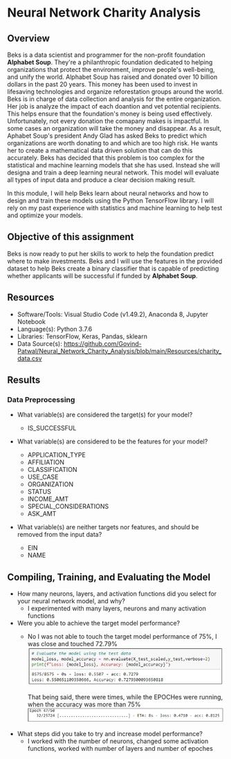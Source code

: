 # Neural Network Charity Analysis

## Overview

Beks is a data scientist and programmer for the non-profit foundation **Alphabet Soup**. They're a philanthropic foundation dedicated to helping organizations that protect the environment, improve people's well-being, and unify the world. Alphabet Soup has raised and donated over 10 billion dollars in the past 20 years. This money has been used to invest in lifesaving technologies and organize reforestation groups around the world. Beks is in charge of data collection and analysis for the entire organization. Her job is analyze the impact of each doantion and vet potential recipients. This helps ensure that the  foundation's money is being used effectively. Unfortunately, not every donation the comapany makes is impactful. In some cases an organization will take the money and disappear. As a result, Aphabet Soup's president Andy Glad has asked Beks to predict which organizations are worth donating to and which are too high risk. He wants her to create a mathematical data driven solution that can do this accurately. Beks has decided that this problem is too complex for the statistical and machine learning models that she has used. Instead she will designa and train a deep learning neural network. This model will evaluate all types of input data and produce a clear decision making result. 

In this module, I will help Beks learn about neural networks and how to design and train these models using the Python TensorFlow library. I will rely on my past experience with statistics and machine learning to help test and optimize your models.

## Objective of this assignment
Beks is now ready to put her skills to work to help the foundation predict where to make investments. Beks and I will use the features in the provided dataset to help Beks create a binary classifier that is capable of predicting whether applicants will be successful if funded by **Alphabet Soup**.

## Resources
* Software/Tools: Visual Studio Code (v1.49.2), Anaconda 8, Jupyter Notebook
* Language(s): Python 3.7.6
* Libraries: TensorFlow, Keras, Pandas, sklearn
* Data Source(s): https://github.com/Govind-Patwal/Neural_Network_Charity_Analysis/blob/main/Resources/charity_data.csv

## Results

### Data Preprocessing
* What variable(s) are considered the target(s) for your model?
    * IS_SUCCESSFUL
* What variable(s) are considered to be the features for your model?
    * APPLICATION_TYPE
    * AFFILIATION
    * CLASSIFICATION
    * USE_CASE
    * ORGANIZATION
    * STATUS
    * INCOME_AMT
    * SPECIAL_CONSIDERATIONS
    * ASK_AMT 

* What variable(s) are neither targets nor features, and should be removed from the input data?
    * EIN
    * NAME

## Compiling, Training, and Evaluating the Model
* How many neurons, layers, and activation functions did you select for your neural network model, and why?
    * I experimented with many layers, neurons and many activation functions
* Were you able to achieve the target model performance?
    * No I was not able to touch the target model performance of 75%, I was close and touched 72.79%
    ![](Resources/Deliverable2.png)

        That being said, there were times, while the EPOCHes were running, when the accuracy was more than 75%
        ![](Resources/Deliverable3.png)
* What steps did you take to try and increase model performance?
    * I worked with the number of neurons, changed some activation functions, worked with number of layers and number of epoches

